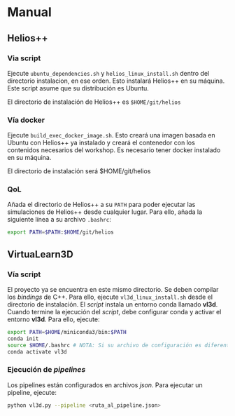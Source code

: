 # Manual

## Helios++

### Via script

Ejecute `ubuntu_dependencies.sh` y `helios_linux_install.sh` dentro del directorio instalacion, en ese orden. Esto instalará Helios++ en su máquina. Este script asume que su distribución es Ubuntu.

El directorio de instalación de Helios++ es `$HOME/git/helios`

### Vía docker 

Ejecute `build_exec_docker_image.sh`. Esto creará una imagen basada en Ubuntu con Helios++ ya instalado y creará el contenedor con los contenidos necesarios del workshop. Es necesario tener docker instalado en su máquina.

El directorio de instalación será $HOME/git/helios

### QoL

Añada el directorio de Helios++ a su `PATH` para poder ejecutar las simulaciones de Helios++ desde cualquier lugar. Para ello, añada la siguiente línea a su archivo `.bashrc`:

```bash
export PATH=$PATH:$HOME/git/helios
```

## VirtuaLearn3D

### Vía script

El proyecto ya se encuentra en este mismo directorio. Se deben compilar los _bindings_ de C++. Para ello, ejecute `vl3d_linux_install.sh` desde el directorio de instalación. El _script_ instala un entorno conda llamado **vl3d**. Cuando termine la ejecución del _script_, debe configurar conda y activar el entorno **vl3d**. Para ello, ejecute:

```bash
export PATH=$HOME/miniconda3/bin:$PATH
conda init
source $HOME/.bashrc # NOTA: Si su archivo de configuración es diferente, cámbielo por el correcto.
conda activate vl3d
```

### Ejecución de _pipelines_

Los pipelines están configurados en archivos _json_. Para ejecutar un pipeline, ejecute:

```bash
python vl3d.py --pipeline <ruta_al_pipeline.json>
```